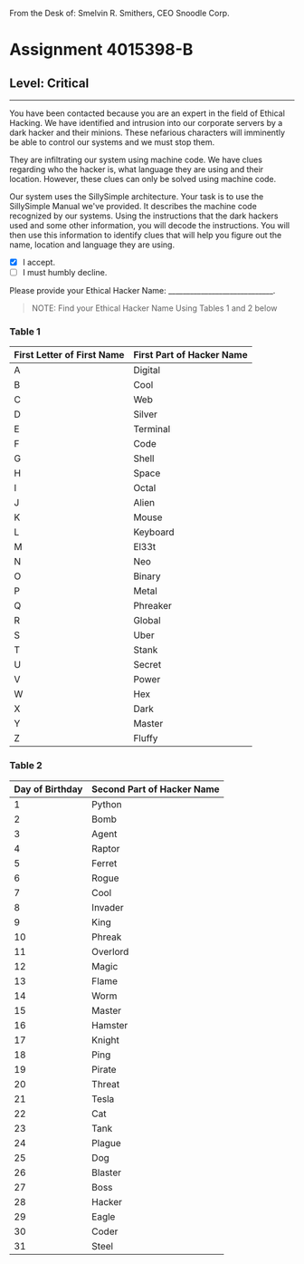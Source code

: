 From the Desk of:
Smelvin R. Smithers, CEO
Snoodle Corp.


# Assignment 4015398-B
## Level: Critical
----

You have been contacted because you are an expert in the field of Ethical Hacking. We have identified and intrusion into our corporate servers by a dark hacker and their minions. These nefarious characters will imminently be able to control our systems and we must stop them.

They are infiltrating our system using machine code. We have clues regarding who the hacker is, what language they are using and their location. However, these clues can only be solved using machine code.

Our system uses the SillySimple architecture. Your task is to use the SillySimple Manual we've provided. It describes the machine code recognized by our systems. Using the instructions that the dark hackers used and some other information, you will decode the instructions. You will then use this information to identify clues that will help you figure out the name, location and language they are using.

- [X] I accept.
- [ ] I must humbly decline. 

Please provide your Ethical Hacker Name: _____________________________.

>NOTE: Find your Ethical Hacker Name Using Tables 1 and 2 below

### Table 1
First Letter of First Name | First Part of Hacker Name
--------------- | -------------------------
A               | Digital
B               | Cool
C               | Web
D               | Silver
E               | Terminal
F               | Code
G               | Shell
H               | Space
I               | Octal
J               | Alien
K               | Mouse
L               | Keyboard
M               | El33t
N               | Neo
O               | Binary
P               | Metal
Q               | Phreaker
R               | Global
S               | Uber
T               | Stank
U               | Secret
V               | Power
W               | Hex
X               | Dark
Y               | Master
Z               | Fluffy

### Table 2
Day of Birthday | Second Part of Hacker Name
--------------- | -------------------------
1               | Python
2               | Bomb
3               | Agent
4               | Raptor
5               | Ferret
6               | Rogue
7               | Cool
8               | Invader
9               | King
10              | Phreak
11              | Overlord
12              | Magic
13              | Flame
14              | Worm
15              | Master
16              | Hamster
17              | Knight
18              | Ping
19              | Pirate
20              | Threat
21              | Tesla
22              | Cat
23              | Tank
24              | Plague
25              | Dog
26              | Blaster
27              | Boss
28              | Hacker
29              | Eagle
30              | Coder
31              | Steel